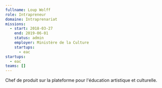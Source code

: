 ```yaml
---
fullname: Loup Wolff
role: Intrapreneur
domaine: Intraprenariat
missions:
  - start: 2018-03-27
    end: 2019-06-01
    status: admin
    employer: Ministère de la Culture
    startups:
      - eac
startups:
  - eac
teams: []
---
```

Chef de produit sur la plateforme pour l'éducation artistique et culturelle.